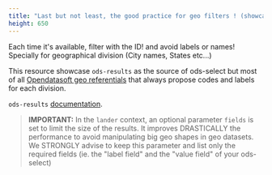 ```yaml
---
title: "Last but not least, the good practice for geo filters ! (showcasing ods-results)"
height: 650
---
```


Each time it's available, filter with the ID! and avoid labels or names!
Specially for geographical division (City names, States etc...)

This resource showcase `ods-results` as the source of ods-select but most of all [Opendatasoft geo referentials](https://data.opendatasoft.com/explore/?refine.publisher=Opendatasoft&refine.theme=Geographical+referentials) that always propose codes and labels for each division.

`ods-results` [documentation](https://help.opendatasoft.com/widgets/#/api/ods-widgets.directive:odsResults).

> **IMPORTANT:** In the `lander` context, an optional parameter `fields` is set to limit the size of the results. It improves DRASTICALLY the performance to avoid manipulating big geo shapes in geo datasets. We STRONGLY advise to keep this parameter and list only the required fields (ie. the "label field" and the "value field" of your ods-select) 